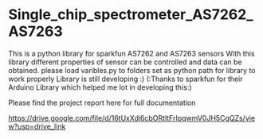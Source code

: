 # Single_chip_spectrometer_AS7262_AS7263
This is a python library for sparkfun AS7262 and AS7263 sensors
With this library different properties of sensor can be controlled and data can 
be obtained.
please load varibles.py to folders set as python path for library to work properly
Library is still developing :)
(:Thanks to sparkfun for their Arduino Library which helped me lot in developing this:)

Please find the project report here for full documentation

https://drive.google.com/file/d/16tUxXdj6cbORtltFrIpqwmV0JH5CgQZs/view?usp=drive_link
